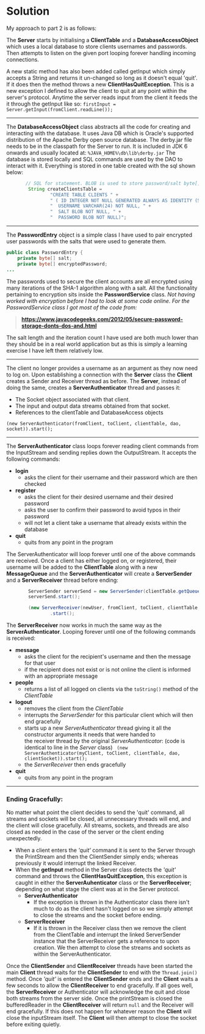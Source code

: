 # Solution
My approach to part 2 is as follows:

The **Server** starts by initialising a **ClientTable** and a **DatabaseAccessObject** which uses a local database
to store clients usernames and passwords. Then attempts to listen on the given port looping forever 
handling incoming connections.

A new static method has also been added called getInput which simply accepts a String and returns it un-changed 
so long as it doesn't equal 'quit'. If it does then the method throws a new **ClientHasQuitException**.
This is a new exception I defined to allow the client to quit at any point within the server's protocol.
Anytime the server reads input from the client it feeds the it through the getInput like so:
`firstInput = Server.getInput(fromClient.readLine());`
___
The **DatabaseAccessObject** class abstracts all the code for creating and interacting with the database. 
It uses Java DB which is Oracle's supported distribution of the Apache Derby open source database. The derby.jar
file needs to be in the classpath for the Server to run. It is included in JDK 6 onwards and usually located at:
`%JAVA_HOME%\db\lib\derby.jar`
The database is stored locally and SQL commands are used by the DAO to interact with it. Everything is stored
in one table created with the sql shown below:
```java
       // SQL for statement. BLOB is used to store password/salt byte[] arrays
        String createClientsTable = 
                "CREATE TABLE CLIENTS " +
                " ( ID INTEGER NOT NULL GENERATED ALWAYS AS IDENTITY (START WITH 1, INCREMENT BY 1), " +
                "  USERNAME VARCHAR(24) NOT NULL, " +
                "  SALT BLOB NOT NULL, " +
                "  PASSWORD BLOB NOT NULL)";
```
___
The **PasswordEntry** object is a simple class I have used to pair encrypted user passwords with the salts
that were used to generate them.
```java
public class PasswordEntry {
    private byte[] salt;
    private byte[] encryptedPassword;
...
```
The passwords used to secure the client accounts are all encrypted using many iterations of the SHA-1 algorithm
along with a salt. All the functionality pertaining to encryption sits inside the **PasswordService** class.
*Not having worked with encryption before I had to look at some code online.* 
*For the PasswordService class I got most of the code from:*
> **https://www.javacodegeeks.com/2012/05/secure-password-storage-donts-dos-and.html**

The salt length and the iteration  count I have used are both much lower than they should be in a real world
application but as this is simply a learning exercise I have left them relatively low.
___
The client no longer provides a username as an argument as they now need to log on.
Upon establishing a connection with the **Server** class the **Client** creates a Sender and Receiver thread as before.
The **Server**, instead of doing the same, creates a **ServerAuthenticator** thread and passes it:
* The Socket object associated with that client.
* The input and output data streams obtained from that socket.
* References to the clientTable and DatabaseAccess objects

 `(new ServerAuthenticator(fromClient, toClient, clientTable, dao, socket)).start();`

___
The **ServerAuthenticator** class loops forever reading client commands from the InputStream and sending replies
down the OutputStream. It accepts the following commands:
* **login**  
  * asks the client for their username and their password which are then checked
* **register** 
  * asks the client for their desired username and their desired password
  * asks the user to confirm their password to avoid typos in their password
  * will not let a client take a username that already exists within the database
* **quit**
  * quits from any point in the program

The ServerAuthenticator will loop forever until one of the above commands are received.
Once a client has either logged on, or registered, their username will be added to the 
**ClientTable** along with a new **MessageQueue** and the **ServerAuthenticator** will create 
a **ServerSender** and a **ServerReceiver** thread before ending:

```java
        ServerSender serverSend = new ServerSender(clientTable.getQueue(newUser), toClient);
        serverSend.start();

        (new ServerReceiver(newUser, fromClient, toClient, clientTable, dao, serverSend, clientSocket))
                .start();
```

The **ServerReceiver** now works in much the same way as the **ServerAuthenticator**. Looping forever until one
of the following commands is received:
* **message**  
  * asks the client for the recipient's username and then the message for that user
  * if the recipient does not exist or is not online the client is informed with an appropriate message
* **people** 
  * returns a list of all logged on clients via the `toString()` method of the *ClientTable*
* **logout**
  * removes the client from the *ClientTable* 
  * interrupts the *ServerSender* for this particular client which will then end gracefully
  * starts up a new *ServerAuthenticator* thread giving it all the constructor arguments it needs that were handed to  
    the receiver thread by the original *ServerAuthenticator*: (code is identical to line in the *Server* class)
  ` (new ServerAuthenticator(myClient, toClient, clientTable, dao, clientSocket)).start();`
  * the *ServerReceiver* then ends gracefully
* **quit**
  * quits from any point in the program
___
### Ending Gracefully:
No matter what point the client decides to send the 'quit' command, all streams and sockets will be closed, all unnecessary
threads will end, and the client will close gracefully. All streams, sockets, and threads are also closed as needed in the
case of the server or the client ending unexpectedly.

* When a client enters the *'quit'* command it is sent to the Server through the PrintStream and then 
the ClientSender simply ends; whereas previously it would interrupt the linked Receiver.
* When the **getInput** method in the Server class detects the *'quit'* command and throws the **ClientHasQuitException**,
this exception is caught in either the **ServerAuhenticator** class or the **ServerReceiver**; depending on 
what stage the client was at in the Server protocol.
  * **ServerAuthenticator** 
    * If the exception is thrown in the Authenticator class there isn't much to do as the client hasn't logged on
    so we simply attempt to close the streams and the socket before ending.
  * **ServerReceiver**
    * If it is thrown in the Receiver class then we remove the client from the ClientTable and interrupt the 
    linked ServerSender instance that the ServerReceiver gets a reference to upon creation. We then attempt to 
    close the streams and sockets as within the ServerAuthenticator.

Once the **ClientSender** and **ClientReceiver** threads have been started the main **Client** thread waits for the 
**ClientSender** to end with the `Thread.join()` method. Once *'quit'* is entered the **ClientSender** ends and the 
**Client** waits a few seconds to allow the **ClientReceiver** to end gracefully. If all goes well, the **ServerReceiver** 
or Authenticator will acknowledge the quit and close both streams from the server side. Once the printStream 
is closed the bufferedReader in the **ClientReceiver** will return `null` and the Receiver will end gracefully.
If this does not happen for whatever reason the **Client** will close the inputStream itself. The **Client** will then
attempt to close the socket before exiting quietly.




  

